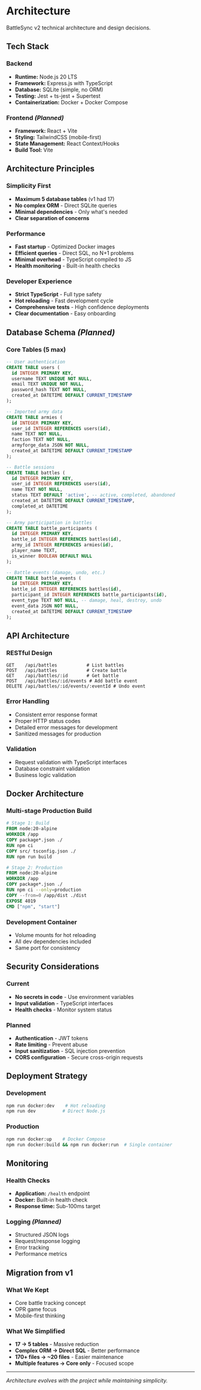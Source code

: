 # Architecture

BattleSync v2 technical architecture and design decisions.

## Tech Stack

### Backend
- **Runtime:** Node.js 20 LTS
- **Framework:** Express.js with TypeScript
- **Database:** SQLite (simple, no ORM)
- **Testing:** Jest + ts-jest + Supertest
- **Containerization:** Docker + Docker Compose

### Frontend *(Planned)*
- **Framework:** React + Vite
- **Styling:** TailwindCSS (mobile-first)
- **State Management:** React Context/Hooks
- **Build Tool:** Vite

## Architecture Principles

### Simplicity First
- **Maximum 5 database tables** (v1 had 17)
- **No complex ORM** - Direct SQLite queries
- **Minimal dependencies** - Only what's needed
- **Clear separation of concerns**

### Performance
- **Fast startup** - Optimized Docker images
- **Efficient queries** - Direct SQL, no N+1 problems
- **Minimal overhead** - TypeScript compiled to JS
- **Health monitoring** - Built-in health checks

### Developer Experience
- **Strict TypeScript** - Full type safety
- **Hot reloading** - Fast development cycle
- **Comprehensive tests** - High confidence deployments
- **Clear documentation** - Easy onboarding

## Database Schema *(Planned)*

### Core Tables (5 max)

```sql
-- User authentication
CREATE TABLE users (
  id INTEGER PRIMARY KEY,
  username TEXT UNIQUE NOT NULL,
  email TEXT UNIQUE NOT NULL,
  password_hash TEXT NOT NULL,
  created_at DATETIME DEFAULT CURRENT_TIMESTAMP
);

-- Imported army data
CREATE TABLE armies (
  id INTEGER PRIMARY KEY,
  user_id INTEGER REFERENCES users(id),
  name TEXT NOT NULL,
  faction TEXT NOT NULL,
  armyforge_data JSON NOT NULL,
  created_at DATETIME DEFAULT CURRENT_TIMESTAMP
);

-- Battle sessions
CREATE TABLE battles (
  id INTEGER PRIMARY KEY,
  user_id INTEGER REFERENCES users(id),
  name TEXT NOT NULL,
  status TEXT DEFAULT 'active', -- active, completed, abandoned
  created_at DATETIME DEFAULT CURRENT_TIMESTAMP,
  completed_at DATETIME
);

-- Army participation in battles
CREATE TABLE battle_participants (
  id INTEGER PRIMARY KEY,
  battle_id INTEGER REFERENCES battles(id),
  army_id INTEGER REFERENCES armies(id),
  player_name TEXT,
  is_winner BOOLEAN DEFAULT NULL
);

-- Battle events (damage, undo, etc.)
CREATE TABLE battle_events (
  id INTEGER PRIMARY KEY,
  battle_id INTEGER REFERENCES battles(id),
  participant_id INTEGER REFERENCES battle_participants(id),
  event_type TEXT NOT NULL, -- damage, heal, destroy, undo
  event_data JSON NOT NULL,
  created_at DATETIME DEFAULT CURRENT_TIMESTAMP
);
```

## API Architecture

### RESTful Design
```
GET    /api/battles           # List battles
POST   /api/battles           # Create battle
GET    /api/battles/:id       # Get battle
POST   /api/battles/:id/events # Add battle event
DELETE /api/battles/:id/events/:eventId # Undo event
```

### Error Handling
- Consistent error response format
- Proper HTTP status codes
- Detailed error messages for development
- Sanitized messages for production

### Validation
- Request validation with TypeScript interfaces
- Database constraint validation
- Business logic validation

## Docker Architecture

### Multi-stage Production Build
```dockerfile
# Stage 1: Build
FROM node:20-alpine
WORKDIR /app
COPY package*.json ./
RUN npm ci
COPY src/ tsconfig.json ./
RUN npm run build

# Stage 2: Production
FROM node:20-alpine
WORKDIR /app
COPY package*.json ./
RUN npm ci --only=production
COPY --from=0 /app/dist ./dist
EXPOSE 4019
CMD ["npm", "start"]
```

### Development Container
- Volume mounts for hot reloading
- All dev dependencies included
- Same port for consistency

## Security Considerations

### Current
- **No secrets in code** - Use environment variables
- **Input validation** - TypeScript interfaces
- **Health checks** - Monitor system status

### Planned
- **Authentication** - JWT tokens
- **Rate limiting** - Prevent abuse
- **Input sanitization** - SQL injection prevention
- **CORS configuration** - Secure cross-origin requests

## Deployment Strategy

### Development
```bash
npm run docker:dev    # Hot reloading
npm run dev          # Direct Node.js
```

### Production
```bash
npm run docker:up    # Docker Compose
npm run docker:build && npm run docker:run  # Single container
```

## Monitoring

### Health Checks
- **Application:** `/health` endpoint
- **Docker:** Built-in health check
- **Response time:** Sub-100ms target

### Logging *(Planned)*
- Structured JSON logs
- Request/response logging
- Error tracking
- Performance metrics

## Migration from v1

### What We Kept
- Core battle tracking concept
- OPR game focus
- Mobile-first thinking

### What We Simplified
- **17 → 5 tables** - Massive reduction
- **Complex ORM → Direct SQL** - Better performance
- **170+ files → ~20 files** - Easier maintenance
- **Multiple features → Core only** - Focused scope

---

*Architecture evolves with the project while maintaining simplicity.*